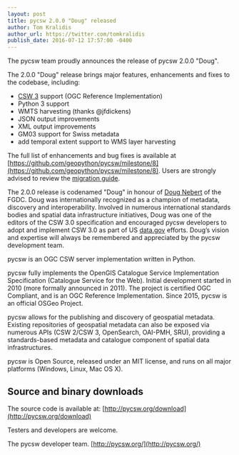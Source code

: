 ```yaml
---
layout: post
title: pycsw 2.0.0 "Doug" released 
author: Tom Kralidis
author_url: https://twitter.com/tomkralidis
publish_date: 2016-07-12 17:57:00 -0400
---
```


The pycsw team proudly announces the release of pycsw 2.0.0 "Doug".

The 2.0.0 "Doug" release brings major features, enhancements and fixes to the codebase, including:

* [CSW 3](http://www.opengeospatial.org/pressroom/pressreleases/2445) support (OGC Reference Implementation)
* Python 3 support
* WMTS harvesting (thanks @jfdickens)
* JSON output improvements
* XML output improvements
* GM03 support for Swiss metadata
* add temporal extent support to WMS layer harvesting

The full list of enhancements and bug fixes is available at [https://github.com/geopython/pycsw/milestone/8](https://github.com/geopython/pycsw/milestone/8).  Users are strongly advised to review the [migration guide](http://docs.pycsw.org/en/2.0.0/migration-guide.html#pycsw-1-x-to-2-0-migration).

The 2.0.0 release is codenamed "Doug" in honour of [Doug Nebert](http://www.opengeospatial.org/blog/2038) of the FGDC. Doug was internationally recognized as a champion of metadata, discovery and interoperability.  Involved in numerous international standards bodies and spatial data infrastructure initiatives, Doug was one of the editors of the CSW 3.0 specification and encouraged pycsw developers to adopt and implement CSW 3.0 as part of US [data.gov](https://data.gov) efforts. Doug’s vision and expertise will always be remembered and appreciated by the pycsw development team.

pycsw is an OGC CSW server implementation written in Python.

pycsw fully implements the OpenGIS Catalogue Service Implementation Specification (Catalogue Service for the Web). Initial development started in 2010 (more formally announced in 2011). The project is certified OGC Compliant, and is an OGC Reference Implementation. Since 2015, pycsw is an official OSGeo Project.

pycsw allows for the publishing and discovery of geospatial metadata. Existing repositories of geospatial metadata can also be exposed via numerous APIs (CSW 2/CSW 3, OpenSearch, OAI-PMH, SRU), providing a standards-based metadata and catalogue component of spatial data infrastructures.

pycsw is Open Source, released under an MIT license, and runs on all major platforms (Windows, Linux, Mac OS X).

Source and binary downloads
--------------------------------------------
The source code is available at:
[http://pycsw.org/download](http://pycsw.org/download)
 
Testers and developers are welcome.
 
The pycsw developer team.
[http://pycsw.org/](http://pycsw.org/)
